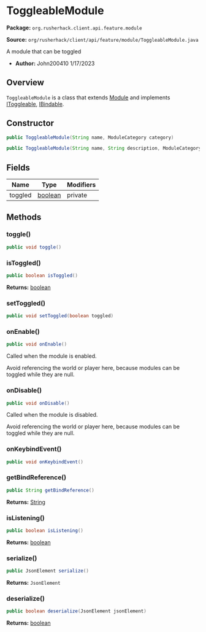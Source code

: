 # ToggleableModule

**Package:** `org.rusherhack.client.api.feature.module`

**Source:** `org/rusherhack/client/api/feature/module/ToggleableModule.java`

A module that can be toggled
* **Author:** John200410 1/17/2023



## Overview

`ToggleableModule` is a class that extends [Module](/client/api/feature/module/Module.md) and implements [IToggleable](/core/interfaces/IToggleable.md), [IBindable](/core/bind/IBindable.md).

## Constructor

```java
public ToggleableModule(String name, ModuleCategory category)
```

```java
public ToggleableModule(String name, String description, ModuleCategory category)
```

## Fields

| Name | Type | Modifiers |
|------|------|----------|
| toggled | [boolean](https://docs.oracle.com/en/java/javase/21/docs/api/java.base/java/lang/Boolean.html) | private |


## Methods

### toggle()

```java
public void toggle()
```

### isToggled()

```java
public boolean isToggled()
```

**Returns:** [boolean](https://docs.oracle.com/en/java/javase/21/docs/api/java.base/java/lang/Boolean.html)

### setToggled()

```java
public void setToggled(boolean toggled)
```

### onEnable()

```java
public void onEnable()
```

Called when the module is enabled.



Avoid referencing the world or player here, because modules can be toggled while they are null.

### onDisable()

```java
public void onDisable()
```

Called when the module is disabled.



Avoid referencing the world or player here, because modules can be toggled while they are null.

### onKeybindEvent()

```java
public void onKeybindEvent()
```

### getBindReference()

```java
public String getBindReference()
```

**Returns:** [String](https://docs.oracle.com/en/java/javase/21/docs/api/java.base/java/lang/String.html)

### isListening()

```java
public boolean isListening()
```

**Returns:** [boolean](https://docs.oracle.com/en/java/javase/21/docs/api/java.base/java/lang/Boolean.html)

### serialize()

```java
public JsonElement serialize()
```

**Returns:** `JsonElement`

### deserialize()

```java
public boolean deserialize(JsonElement jsonElement)
```

**Returns:** [boolean](https://docs.oracle.com/en/java/javase/21/docs/api/java.base/java/lang/Boolean.html)

